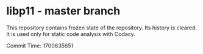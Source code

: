 # libp11 - master branch

This repository contains frozen state of the repository.
Its history is cleared. It is used only for static code
analysis with Codacy.

Commit Time: 1700635651